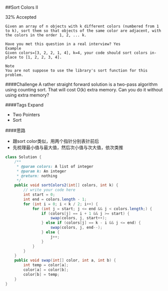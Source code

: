 ##Sort Colors II

32% Accepted

	Given an array of n objects with k different colors (numbered from 1 to k), sort them so that objects of the same color are adjacent, with the colors in the order 1, 2, ... k.

	Have you met this question in a real interview? Yes
	Example
	Given colors=[3, 2, 2, 1, 4], k=4, your code should sort colors in-place to [1, 2, 2, 3, 4].

	Note
	You are not suppose to use the library's sort function for this problem.

####Challenge
A rather straight forward solution is a two-pass algorithm using counting sort. That will cost O(k) extra memory. Can you do it without using extra memory?

####Tags Expand
- Two Pointers
- Sort


####思路
- 跟sort color类似，用两个指针分别表针前后
- 先梳理最小值与最大值，然后次小值与次大值，依次类推

```java
class Solution {
    /**
     * @param colors: A list of integer
     * @param k: An integer
     * @return: nothing
     */
    public void sortColors2(int[] colors, int k) {
        // write your code here
        int start = 0;
        int end = colors.length - 1;
        for (int i = 0; i < k / 2; i++) {
            for (int j = start; j <= end && j < colors.length;) {
                if (colors[j] == i + 1 && j >= start) {
                    swap(colors, j, start++);
                } else if (colors[j] == k - i && j <= end) {
                    swap(colors, j, end--);
                } else {
                    j++;
                }
            }
        }
    }
    public void swap(int[] color, int a, int b) {
        int temp = color[a];
        color[a] = color[b];
        color[b] = temp;
    }
}


```
